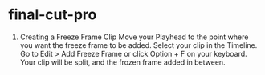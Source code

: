 # final-cut-pro
1. Creating a Freeze Frame Clip
    Move your Playhead to the point where you want the freeze frame to be added.
    Select your clip in the Timeline.
    Go to Edit > Add Freeze Frame or click Option + F on your keyboard. Your clip will be split, and the frozen frame added in between.
